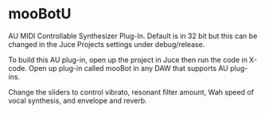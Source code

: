 # mooBotU

AU MIDI Controllable Synthesizer Plug-In. Default is in 32 bit but this can be changed in the Juce Projects settings under debug/release.


To build this AU plug-in, open up the project in Juce then run the code in X-code. Open up plug-in called mooBot in any DAW that supports AU plug-ins.

Change the sliders to control vibrato, resonant filter amount, Wah speed of vocal synthesis, and envelope and reverb. 

